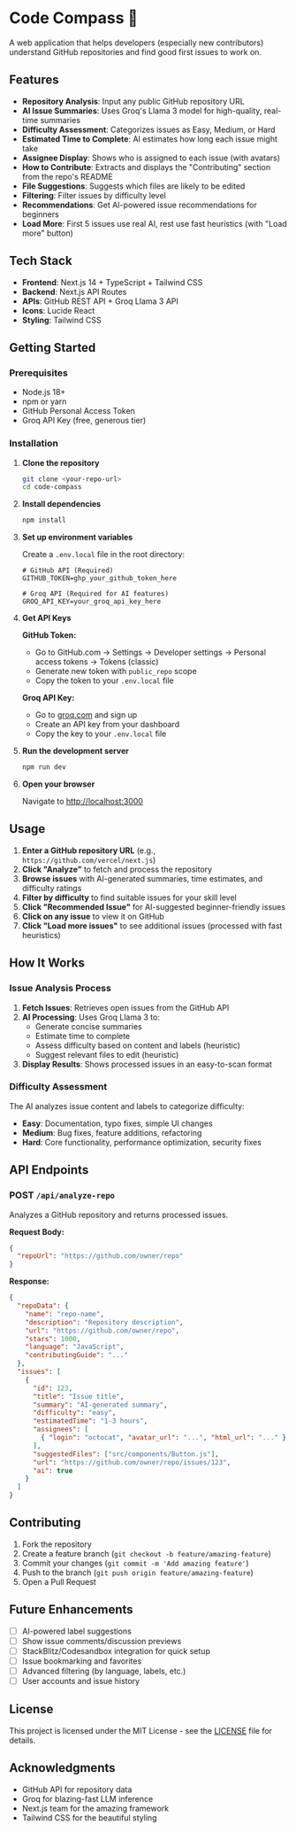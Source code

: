 # Code Compass 🧭

A web application that helps developers (especially new contributors) understand GitHub repositories and find good first issues to work on.

## Features

- **Repository Analysis**: Input any public GitHub repository URL
- **AI Issue Summaries**: Uses Groq's Llama 3 model for high-quality, real-time summaries
- **Difficulty Assessment**: Categorizes issues as Easy, Medium, or Hard
- **Estimated Time to Complete**: AI estimates how long each issue might take
- **Assignee Display**: Shows who is assigned to each issue (with avatars)
- **How to Contribute**: Extracts and displays the "Contributing" section from the repo's README
- **File Suggestions**: Suggests which files are likely to be edited
- **Filtering**: Filter issues by difficulty level
- **Recommendations**: Get AI-powered issue recommendations for beginners
- **Load More**: First 5 issues use real AI, rest use fast heuristics (with "Load more" button)

## Tech Stack

- **Frontend**: Next.js 14 + TypeScript + Tailwind CSS
- **Backend**: Next.js API Routes
- **APIs**: GitHub REST API + Groq Llama 3 API
- **Icons**: Lucide React
- **Styling**: Tailwind CSS

## Getting Started

### Prerequisites

- Node.js 18+ 
- npm or yarn
- GitHub Personal Access Token
- Groq API Key (free, generous tier)

### Installation

1. **Clone the repository**
   ```bash
   git clone <your-repo-url>
   cd code-compass
   ```

2. **Install dependencies**
   ```bash
   npm install
   ```

3. **Set up environment variables**
   
   Create a `.env.local` file in the root directory:
   ```env
   # GitHub API (Required)
   GITHUB_TOKEN=ghp_your_github_token_here
   
   # Groq API (Required for AI features)
   GROQ_API_KEY=your_groq_api_key_here
   ```

4. **Get API Keys**

   **GitHub Token:**
   - Go to GitHub.com → Settings → Developer settings → Personal access tokens → Tokens (classic)
   - Generate new token with `public_repo` scope
   - Copy the token to your `.env.local` file

   **Groq API Key:**
   - Go to [groq.com](https://groq.com/) and sign up
   - Create an API key from your dashboard
   - Copy the key to your `.env.local` file

5. **Run the development server**
   ```bash
   npm run dev
   ```

6. **Open your browser**
   
   Navigate to [http://localhost:3000](http://localhost:3000)

## Usage

1. **Enter a GitHub repository URL** (e.g., `https://github.com/vercel/next.js`)
2. **Click "Analyze"** to fetch and process the repository
3. **Browse issues** with AI-generated summaries, time estimates, and difficulty ratings
4. **Filter by difficulty** to find suitable issues for your skill level
5. **Click "Recommended Issue"** for AI-suggested beginner-friendly issues
6. **Click on any issue** to view it on GitHub
7. **Click "Load more issues"** to see additional issues (processed with fast heuristics)

## How It Works

### Issue Analysis Process

1. **Fetch Issues**: Retrieves open issues from the GitHub API
2. **AI Processing**: Uses Groq Llama 3 to:
   - Generate concise summaries
   - Estimate time to complete
   - Assess difficulty based on content and labels (heuristic)
   - Suggest relevant files to edit (heuristic)
3. **Display Results**: Shows processed issues in an easy-to-scan format

### Difficulty Assessment

The AI analyzes issue content and labels to categorize difficulty:

- **Easy**: Documentation, typo fixes, simple UI changes
- **Medium**: Bug fixes, feature additions, refactoring
- **Hard**: Core functionality, performance optimization, security fixes

## API Endpoints

### POST `/api/analyze-repo`

Analyzes a GitHub repository and returns processed issues.

**Request Body:**
```json
{
  "repoUrl": "https://github.com/owner/repo"
}
```

**Response:**
```json
{
  "repoData": {
    "name": "repo-name",
    "description": "Repository description",
    "url": "https://github.com/owner/repo",
    "stars": 1000,
    "language": "JavaScript",
    "contributingGuide": "..."
  },
  "issues": [
    {
      "id": 123,
      "title": "Issue title",
      "summary": "AI-generated summary",
      "difficulty": "easy",
      "estimatedTime": "1-3 hours",
      "assignees": [
        { "login": "octocat", "avatar_url": "...", "html_url": "..." }
      ],
      "suggestedFiles": ["src/components/Button.js"],
      "url": "https://github.com/owner/repo/issues/123",
      "ai": true
    }
  ]
}
```

## Contributing

1. Fork the repository
2. Create a feature branch (`git checkout -b feature/amazing-feature`)
3. Commit your changes (`git commit -m 'Add amazing feature'`)
4. Push to the branch (`git push origin feature/amazing-feature`)
5. Open a Pull Request

## Future Enhancements

- [ ] AI-powered label suggestions
- [ ] Show issue comments/discussion previews
- [ ] StackBlitz/Codesandbox integration for quick setup
- [ ] Issue bookmarking and favorites
- [ ] Advanced filtering (by language, labels, etc.)
- [ ] User accounts and issue history

## License

This project is licensed under the MIT License - see the [LICENSE](LICENSE) file for details.

## Acknowledgments

- GitHub API for repository data
- Groq for blazing-fast LLM inference
- Next.js team for the amazing framework
- Tailwind CSS for the beautiful styling 